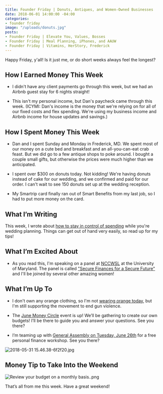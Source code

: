 ```yaml
---
title: Founder Friday | Donuts, Antiques, and Women-Owned Businesses
date: 2018-06-01 14:00:00 -04:00
categories:
- founder friday
image: "/uploads/donuts.jpg"
posts:
- Founder Friday | Elevate You, Values, Bosses
- Founder Friday | Meal Planning, iPhones, and AAUW
- Founder Friday | Vitamins, HerStory, Frederick
---
```


Happy Friday, y'all! Is it just me, or do short weeks always feel the longest?

## How I Earned Money This Week

* I didn't have any client payments go through this week, but we had an Airbnb guest stay for 6 nights straight!

* This isn't my personal income, but Dan's paycheck came through this week. (ICYMI: Dan's income is the money that we're relying on for all of our fixed costs and flex spending. We're using my business income and Airbnb income for house updates and savings.)

## How I Spent Money This Week

* Dan and I spent Sunday and Monday in Frederick, MD. We spent most of our money on a cute bed and breakfast and an all-you-can-eat crab feast. But we did go to a few antique shops to poke around. I bought a couple small gifts, but otherwise the prices were much higher than we anticipated.

* I spent over $300 on donuts today. Not kidding! We're having donuts instead of cake for our wedding, and we confirmed and paid for our order. I can't wait to see 150 donuts set up at the wedding reception.

* My Smartrip card finally ran out of Smart Benefits from my last job, so I had to put more money on the card. 

## What I’m Writing

This week, I wrote about [how to stay in control of spending](https://www.maggiegermano.com/blog/how-to-stay-in-control-of-your-wedding-spending/) while you're wedding planning. Things can get out of hand very easily, so read up for my tips!

## What I’m Excited About

* As you read this, I'm speaking on a panel at [NCCWSL](https://www.nccwsl.org/) at the University of Maryland. The panel is called ["Secure Finances for a Secure Future"](https://www.nccwsl.org/about/workshops/) and I'll be joined by several other amazing women!

## What I’m Up To

* I don't own any orange clothing, so I'm not [wearing orange today](https://wearorange.org/), but I'm still supporting the movement to end gun violence.

* The [June Money Circle](https://www.maggiegermano.com/events/how-to-make-a-budget/) event is up! We’ll be gathering to create our own budgets! I’ll be there to guide you and answer your questions. See you there?

* I’m teaming up with [General Assembly on Tuesday, June 26th](https://generalassemb.ly/education/mo-money-mo-worries-get-financially-savvy-in-2018/washington-dc/49127) for a free personal finance workshop. See you there?

![2018-05-31 15.46.38-6f2f20.jpg](/uploads/2018-05-31%2015.46.38-6f2f20.jpg)

## Money Tip to Take Into the Weekend

![Review your budget on a monthly basis..png](/uploads/Review%20your%20budget%20on%20a%20monthly%20basis..png)

That’s all from me this week. Have a great weekend!